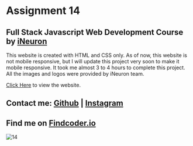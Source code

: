 # Assignment 14

## Full Stack Javascript Web Development Course by [iNeuron](https://ineuron.ai/)

This website is created with HTML and CSS only. As of now, this website is not mobile responsive, but I will update this project very soon to make it mobile responsive. It took me almost 3 to 4 hours to complete this project. All the images and logos were provided by iNeuron team.

[Click Here](https://dance-a9670f-project14.netlify.app) to view the website.


## Contact me:  [Github](https://github.com/yuvanbharathin) |  [Instagram](https://www.instagram.com/_yuvan.__/)
## Find me on [Findcoder.io](https://www.findcoder.io/u/yuvanbharathi)


![14](https://user-images.githubusercontent.com/109664373/215490259-a840dbb0-c610-43af-8c79-095e94785fdc.png)
